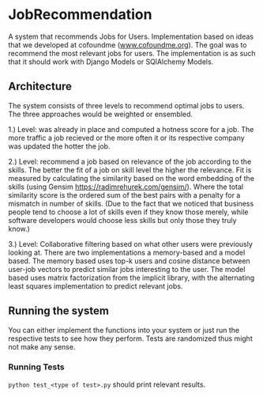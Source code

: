 # JobRecommendation
A system that recommends Jobs for Users. Implementation based on ideas that we developed at cofoundme (www.cofoundme.org). The goal was to recommend the most relevant jobs for users. The implementation is as such that it should work with Django Models or SQlAlchemy Models.

## Architecture
The system consists of three levels to recommend optimal jobs to users. The three approaches would be weighted or ensembled.  

1.) Level: was already in place and computed a hotness score for a job. The more traffic a job recieved or the more often it or its respective company was updated the hotter the job.  

2.) Level: recommend a job based on relevance of the job according to the skills. The better the fit of a job on skill level the higher the relevance. Fit is measured by calculating the similarity based on the word embedding of the skills (using Gensim  https://radimrehurek.com/gensim/). Where the total similarity score is the ordered sum of the best pairs with a penalty for a mismatch in number of skills. (Due to the fact that we noticed that business people tend to choose a lot of skills even if they know those merely, while software developers would choose less skills but only those they truly know.)  

3.) Level: Collaborative filtering based on what other users were previously looking at. There are two implementations a memory-based and a model based. The memory based uses top-k users and cosine distance between user-job vectors to predict similar jobs interesting to the user. The model based uses matrix factorization from the implicit library, with the alternating least squares implementation to predict relevant jobs.

## Running the system
You can either implement the functions into your system or just run the respective tests to see how they perform. Tests are randomized thus might not make any sense.

### Running Tests
``python test_<type of test>.py`` should print relevant results.  
